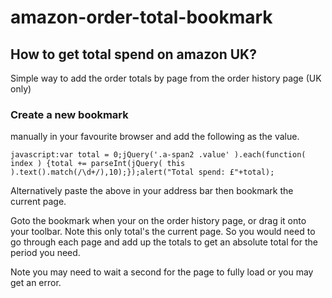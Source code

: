 # amazon-order-total-bookmark

## How to get total spend on amazon UK?

Simple way to add the order totals by page from the order history page (UK only)

### Create a new bookmark

manually in your favourite browser and add the following as the value.

```
javascript:var total = 0;jQuery('.a-span2 .value' ).each(function( index ) {total += parseInt(jQuery( this ).text().match(/\d+/),10);});alert("Total spend: £"+total);
```

Alternatively paste the above in your address bar then bookmark the current page.

Goto the bookmark when your on the order history page, or drag it onto your toolbar. Note this only total's the current page. So you would need to go through each page and add up the totals to get an absolute total for the period you need.

Note you may need to wait a second for the page to fully load or you may get an error.

